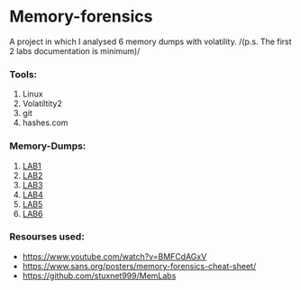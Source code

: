 # Memory-forensics

A project in which I analysed 6 memory dumps with volatility.
/(p.s. The first 2 labs documentation is minimum)/
### Tools:
1. Linux
2. Volatiltity2
3. git
4. hashes.com



### Memory-Dumps:
1. [LAB1](https://mega.nz/#!6l4BhKIb!l8ATZoliB_ULlvlkESwkPiXAETJEF7p91Gf9CWuQI70)
2. [LAB2](https://mega.nz/#!ChoDHaja!1XvuQd49c7-7kgJvPXIEAst-NXi8L3ggwienE1uoZTk)
3. [LAB3](https://mega.nz/file/2ohlTAzL#1T5iGzhUWdn88zS1yrDJA06yUouZxC-VstzXFSRuzVg)
4. [LAB4](https://mega.nz/file/Tx41jC5K#ifdu9DUair0sHncj5QWImJovfxixcAY-gt72mCXmYrE)
5. [LAB5](https://mega.nz/#!Ps5ViIqZ!UQtKmUuKUcqqtt6elP_9OJtnAbpwwMD7lVKN1iWGoec)
6. [LAB6](https://mega.nz/file/C0pjUKxI#LnedePAfsJvFgD-Uaa4-f1Tu0kl5bFDzW6Mn2Ng6pnM)


### Resourses used:
* https://www.youtube.com/watch?v=BMFCdAGxV
* https://www.sans.org/posters/memory-forensics-cheat-sheet/
* https://github.com/stuxnet999/MemLabs




